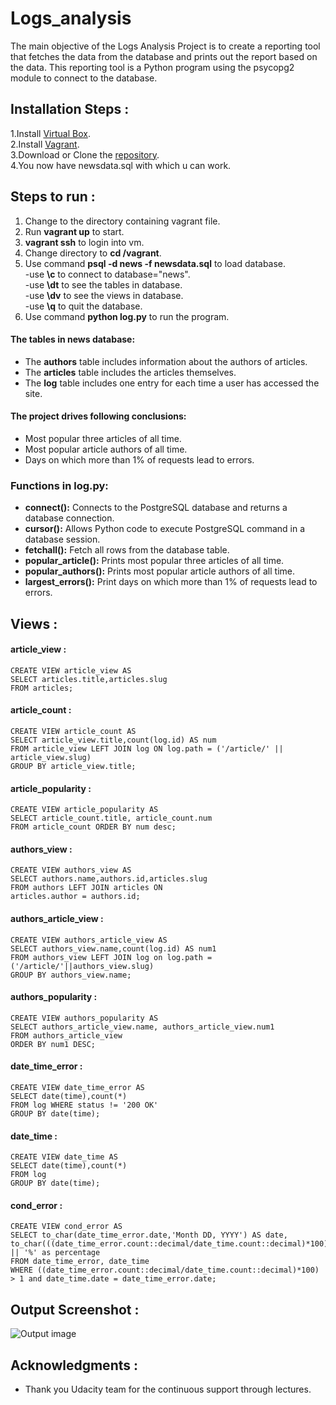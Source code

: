 # Logs_analysis

The main objective of the Logs Analysis Project is to create a reporting tool that fetches the data from the database and prints out the report based on the data. This reporting tool is a Python program using the psycopg2 module to connect to the database.


## Installation Steps :
1.Install [Virtual Box](https://www.virtualbox.org/).<br>
2.Install [Vagrant](https://www.vagrantup.com/).<br>
3.Download or Clone the [repository](https://github.com/udacity/fullstack-nanodegree-vm).<br>
4.You now have newsdata.sql with which u can work.<br>

## Steps to run :<br>
1. Change to the directory containing vagrant file.<br>
2. Run **vagrant up** to start.<br>
3. **vagrant ssh** to login into vm.<br>
4. Change directory to **cd /vagrant**.<br>
5. Use command **psql -d news -f newsdata.sql** to load database.<br>
    -use **\c** to connect to database="news".<br>
    -use **\dt** to see the tables in database.<br>
    -use **\dv** to see the views in database.<br>
    -use **\q** to quit the database.<br>
6. Use command **python log.py** to run the program.<br>

#### The tables in news database:
* The **authors** table includes information about the authors of articles.
* The **articles** table includes the articles themselves.
* The **log** table includes one entry for each time a user has accessed the site.

#### The project drives following conclusions:
* Most popular three articles of all time.
* Most popular article authors of all time.
* Days on which more than 1% of requests lead to errors.

### Functions in log.py:
* **connect():** Connects to the PostgreSQL database and returns a database connection.
* **cursor():** Allows Python code to execute PostgreSQL command in a database session.
* **fetchall():** Fetch all rows from the database table.
* **popular_article():** Prints most popular three articles of all time.
* **popular_authors():** Prints most popular article authors of all time.
* **largest_errors():** Print days on which more than 1% of requests lead to errors.

## Views :
#### article_view :
```
CREATE VIEW article_view AS
SELECT articles.title,articles.slug
FROM articles;
``` 
#### article_count :
```
CREATE VIEW article_count AS
SELECT article_view.title,count(log.id) AS num
FROM article_view LEFT JOIN log ON log.path = ('/article/' || article_view.slug)
GROUP BY article_view.title;
```
#### article_popularity :
```
CREATE VIEW article_popularity AS
SELECT article_count.title, article_count.num
FROM article_count ORDER BY num desc;
```
#### authors_view :
```
CREATE VIEW authors_view AS
SELECT authors.name,authors.id,articles.slug
FROM authors LEFT JOIN articles ON
articles.author = authors.id;
```
#### authors_article_view :
```
CREATE VIEW authors_article_view AS
SELECT authors_view.name,count(log.id) AS num1
FROM authors_view LEFT JOIN log on log.path = ('/article/'||authors_view.slug)
GROUP BY authors_view.name;
```
#### authors_popularity :
```
CREATE VIEW authors_popularity AS
SELECT authors_article_view.name, authors_article_view.num1
FROM authors_article_view
ORDER BY num1 DESC;
```
#### date_time_error :
```
CREATE VIEW date_time_error AS
SELECT date(time),count(*)
FROM log WHERE status != '200 OK'
GROUP BY date(time);
```
#### date_time :
```
CREATE VIEW date_time AS
SELECT date(time),count(*)
FROM log
GROUP BY date(time);
```
#### cond_error :
```
CREATE VIEW cond_error AS
SELECT to_char(date_time_error.date,'Month DD, YYYY') AS date,
to_char(((date_time_error.count::decimal/date_time.count::decimal)*100),'9.99') || '%' as percentage
FROM date_time_error, date_time
WHERE ((date_time_error.count::decimal/date_time.count::decimal)*100) > 1 and date_time.date = date_time_error.date;
```
## Output Screenshot :

<img src="https://github.com/Kedar5/Logs_analysis/blob/master/Output_Screenshot.png" alt="Output image">

## Acknowledgments :

* Thank you Udacity team for the continuous support through lectures.
